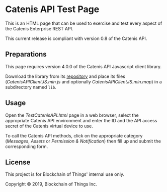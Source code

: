 # Catenis API Test Page

This is an HTML page that can be used to exercise and test every aspect of the Catenis Enterprise REST API.

This current release is compliant with version 0.8 of the Catenis API.

## Preparations

This page requires version 4.0.0 of the Catenis API Javascript client library.

Download the library from its [repository](https://github.com/blockchainofthings/CatenisAPIClientJS/releases/tag/v4.0.0)
 and place its files (*CatenisAPIClientJS.min.js* and optionally *CatenisAPIClientJS.min.map*) in a subdirectory named
 `lib`. 

## Usage

Open the *TestCatenisAPI.html* page in a web browser, select the appropriate Catenis API environment and enter the ID
 and the API access secret of the Catenis virtual device to use.
 
To call the Catenis API methods, click on the appropriate category (*Messages*, *Assets* or *Permission & Notification*)
 then fill up and submit the corresponding form.
 
## License

This project is for Blockchain of Things' internal use only.

Copyright © 2019, Blockchain of Things Inc.